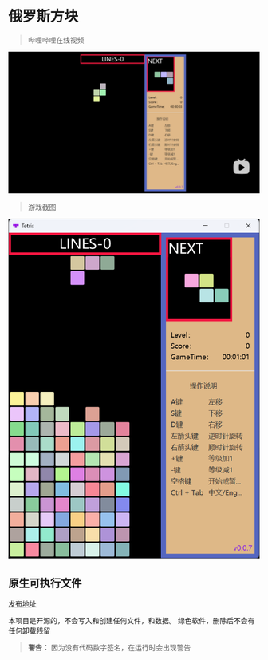 # 俄罗斯方块

> 哔哩哔哩在线视频

[![img.png](md_data/img.png)](https://www.bilibili.com/video/BV1Yx4y1S7dK)

> 游戏截图

![img1.png](md_data/img1.png)

## 原生可执行文件

[发布地址](../../../releases)

本项目是开源的，不会写入和创建任何文件，和数据。
绿色软件，删除后不会有任何卸载残留

> **警告：** 因为没有代码数字签名，在运行时会出现警告
